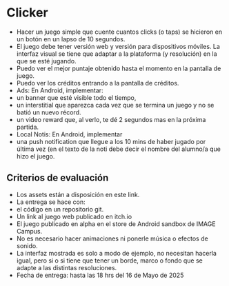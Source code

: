 # Clicker

- Hacer un juego simple que cuente cuantos clicks (o taps) se hicieron en un botón en un lapso de
10 segundos.
- El juego debe tener versión web y versión para dispositivos móviles. La interfaz visual se tiene
que adaptar a la plataforma (y resolución) en la que se esté jugando.
- Puedo ver el mejor puntaje obtenido hasta el momento en la pantalla de juego.
- Puedo ver los créditos entrando a la pantalla de créditos.
- Ads: En Android, implementar:
- un banner que esté visible todo el tiempo,
- un interstitial que aparezca cada vez que se termina un juego y no se batió un nuevo récord.
- un video reward que, al verlo, te dé 2 segundos mas en la próxima partida.
- Local Notis: En Android, implementar
- una push notification que llegue a los 10 mins de haber jugado por última vez (en el texto de
la noti debe decir el nombre del alumno/a que hizo el juego.

## Criterios de evaluación

- Los assets están a disposición en este link.
- La entrega se hace con:
- el código en un repositorio git.
- Un link al juego web publicado en itch.io
- El juego publicado en alpha en el store de Android sandbox de IMAGE Campus.
- No es necesario hacer animaciones ni ponerle música o efectos de sonido.
- La interfaz mostrada es solo a modo de ejemplo, no necesitan hacerla igual, pero si o si tiene
que tener un borde, marco o fondo que se adapte a las distintas resoluciones.
- Fecha de entrega: hasta las 18 hrs del 16 de Mayo de 2025
